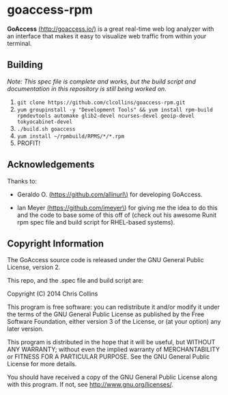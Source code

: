 goaccess-rpm
============

**GoAccess** [\(http://goaccess.io/)](http://goaccess.io/) is a great real-time web log analyzer with an interface that makes it easy to visualize web traffic from within your terminal.

## Building

*Note: This spec file is complete and works, but the build script and documentation in this repository is still being worked on.*

1. `git clone https://github.com/clcollins/goaccess-rpm.git`
2. `yum groupinstall -y "Development Tools" && yum install rpm-build rpmdevtools automake glib2-devel ncurses-devel geoip-devel tokyocabinet-devel`
3. `./build.sh goaccess`
4. `yum install ~/rpmbuild/RPMS/*/*.rpm`
5. PROFIT!

## Acknowledgements

Thanks to:

* Geraldo O. [\(https://github.com/allinurl\)](https://github.com/allinurl) for developing GoAccess.

* Ian Meyer [\(https://github.com/imeyer\)](https://github.com/imeyer) for giving me the idea to do this and the code to base some of this off of (check out his awesome Runit rpm spec file and build script for RHEL-based systems).

## Copyright Information

The GoAccess source code is released under the GNU General Public License, version 2.

This repo, and the .spec file and build script are:

Copyright (C) 2014 Chris Collins

This program is free software: you can redistribute it and/or modify it under the terms of the GNU General Public License as published by the Free Software Foundation, either version 3 of the License, or (at your option) any later version.

This program is distributed in the hope that it will be useful, but WITHOUT ANY WARRANTY; without even the implied warranty of MERCHANTABILITY or FITNESS FOR A PARTICULAR PURPOSE. See the GNU General Public License for more details.

You should have received a copy of the GNU General Public License along with this program. If not, see http://www.gnu.org/licenses/.

